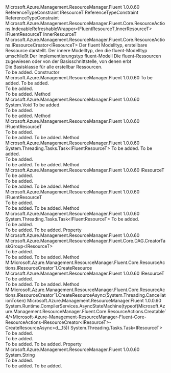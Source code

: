 <Type Name="Creatable&lt;IFluentResourceT,InnerResourceT,FluentResourceT,IResourceT&gt;" FullName="Microsoft.Azure.Management.ResourceManager.Fluent.Core.ResourceActions.Creatable&lt;IFluentResourceT,InnerResourceT,FluentResourceT,IResourceT&gt;">
  <TypeSignature Language="C#" Value="public abstract class Creatable&lt;IFluentResourceT,InnerResourceT,FluentResourceT,IResourceT&gt; : Microsoft.Azure.Management.ResourceManager.Fluent.Core.ResourceActions.IndexableRefreshableWrapper&lt;IFluentResourceT,InnerResourceT&gt;, Microsoft.Azure.Management.ResourceManager.Fluent.Core.ResourceActions.IResourceCreator&lt;IResourceT&gt; where IFluentResourceT : class, IResourceT where FluentResourceT : class where IResourceT : class" />
  <TypeSignature Language="ILAsm" Value=".class public auto ansi abstract beforefieldinit Creatable`4&lt;class (!IResourceT) IFluentResourceT, InnerResourceT, class FluentResourceT, class IResourceT&gt; extends Microsoft.Azure.Management.ResourceManager.Fluent.Core.ResourceActions.IndexableRefreshableWrapper`2&lt;!IFluentResourceT, !InnerResourceT&gt; implements class Microsoft.Azure.Management.ResourceManager.Fluent.Core.ResourceActions.IResourceCreator`1&lt;!IResourceT&gt;" />
  <TypeSignature Language="DocId" Value="T:Microsoft.Azure.Management.ResourceManager.Fluent.Core.ResourceActions.Creatable`4" />
  <TypeSignature Language="VB.NET" Value="Public MustInherit Class Creatable(Of IFluentResourceT, InnerResourceT, FluentResourceT, IResourceT)&#xA;Inherits IndexableRefreshableWrapper(Of IFluentResourceT, InnerResourceT)&#xA;Implements IResourceCreator(Of IResourceT)" />
  <TypeSignature Language="F#" Value="type Creatable&lt;#'IResourceT, 'InnerResourceT, 'FluentResourceT, 'IResourceT (requires 'FluentResourceT : null and 'IResourceT : null)&gt; = class&#xA;    inherit IndexableRefreshableWrapper&lt;#'IResourceT, 'InnerResourceT&gt;&#xA;    interface IResourceCreator&lt;'IResourceT (requires 'IResourceT : null)&gt;" />
  <AssemblyInfo>
    <AssemblyName>Microsoft.Azure.Management.ResourceManager.Fluent</AssemblyName>
    <AssemblyVersion>1.0.0.60</AssemblyVersion>
  </AssemblyInfo>
  <TypeParameters>
    <TypeParameter Name="IFluentResourceT">
      <Constraints>
        <ParameterAttribute>ReferenceTypeConstraint</ParameterAttribute>
        <BaseTypeName>IResourceT</BaseTypeName>
      </Constraints>
    </TypeParameter>
    <TypeParameter Name="InnerResourceT" />
    <TypeParameter Name="FluentResourceT">
      <Constraints>
        <ParameterAttribute>ReferenceTypeConstraint</ParameterAttribute>
      </Constraints>
    </TypeParameter>
    <TypeParameter Name="IResourceT">
      <Constraints>
        <ParameterAttribute>ReferenceTypeConstraint</ParameterAttribute>
      </Constraints>
    </TypeParameter>
  </TypeParameters>
  <Base>
    <BaseTypeName>Microsoft.Azure.Management.ResourceManager.Fluent.Core.ResourceActions.IndexableRefreshableWrapper&lt;IFluentResourceT,InnerResourceT&gt;</BaseTypeName>
    <BaseTypeArguments>
      <BaseTypeArgument TypeParamName="IFluentResourceT">IFluentResourceT</BaseTypeArgument>
      <BaseTypeArgument TypeParamName="InnerResourceT">InnerResourceT</BaseTypeArgument>
    </BaseTypeArguments>
  </Base>
  <Interfaces>
    <Interface>
      <InterfaceName>Microsoft.Azure.Management.ResourceManager.Fluent.Core.ResourceActions.IResourceCreator&lt;IResourceT&gt;</InterfaceName>
    </Interface>
  </Interfaces>
  <Docs>
    <typeparam name="IFluentResourceT">Der fluent Modelltyp, erstellbare Ressource darstellt.</typeparam>
    <typeparam name="InnerResourceT">Der innere Modelltyp, den die fluent-Modelltyp umschließt</typeparam>
    <typeparam name="FluentResourceT">Der Implementierungstyp fluent-Modell</typeparam>
    <typeparam name="IResourceT">Die fluent-Ressourcen zugewiesen oder von der Basisschnittstelle, von denen erbt</typeparam>
    <summary>
            Die Basisklasse für alle erstellbar Ressourcen.
            </summary>
    <remarks>To be added.</remarks>
  </Docs>
  <Members>
    <Member MemberName=".ctor">
      <MemberSignature Language="C#" Value="protected Creatable (string name, InnerResourceT innerObject);" />
      <MemberSignature Language="ILAsm" Value=".method familyhidebysig specialname rtspecialname instance void .ctor(string name, !InnerResourceT innerObject) cil managed" />
      <MemberSignature Language="DocId" Value="M:Microsoft.Azure.Management.ResourceManager.Fluent.Core.ResourceActions.Creatable`4.#ctor(System.String,`1)" />
      <MemberSignature Language="VB.NET" Value="Protected Sub New (name As String, innerObject As InnerResourceT)" />
      <MemberSignature Language="F#" Value="new Microsoft.Azure.Management.ResourceManager.Fluent.Core.ResourceActions.Creatable&lt;#'IResourceT, 'InnerResourceT, 'FluentResourceT, 'IResourceT (requires 'FluentResourceT : null and 'IResourceT : null)&gt; : string * 'InnerResourceT -&gt; Microsoft.Azure.Management.ResourceManager.Fluent.Core.ResourceActions.Creatable&lt;#'IResourceT, 'InnerResourceT, 'FluentResourceT, 'IResourceT (requires 'FluentResourceT : null and 'IResourceT : null)&gt;" Usage="new Microsoft.Azure.Management.ResourceManager.Fluent.Core.ResourceActions.Creatable&lt;#'IResourceT, 'InnerResourceT, 'FluentResourceT, 'IResourceT (requires 'FluentResourceT : null and 'IResourceT : null)&gt; (name, innerObject)" />
      <MemberType>Constructor</MemberType>
      <AssemblyInfo>
        <AssemblyName>Microsoft.Azure.Management.ResourceManager.Fluent</AssemblyName>
        <AssemblyVersion>1.0.0.60</AssemblyVersion>
      </AssemblyInfo>
      <Parameters>
        <Parameter Name="name" Type="System.String" />
        <Parameter Name="innerObject" Type="InnerResourceT" />
      </Parameters>
      <Docs>
        <param name="name">To be added.</param>
        <param name="innerObject">To be added.</param>
        <summary>To be added.</summary>
        <remarks>To be added.</remarks>
      </Docs>
    </Member>
    <Member MemberName="AddCreatableDependency">
      <MemberSignature Language="C#" Value="protected void AddCreatableDependency (Microsoft.Azure.Management.ResourceManager.Fluent.Core.ResourceActions.IResourceCreator&lt;IResourceT&gt; creatableResource);" />
      <MemberSignature Language="ILAsm" Value=".method familyhidebysig instance void AddCreatableDependency(class Microsoft.Azure.Management.ResourceManager.Fluent.Core.ResourceActions.IResourceCreator`1&lt;!IResourceT&gt; creatableResource) cil managed" />
      <MemberSignature Language="DocId" Value="M:Microsoft.Azure.Management.ResourceManager.Fluent.Core.ResourceActions.Creatable`4.AddCreatableDependency(Microsoft.Azure.Management.ResourceManager.Fluent.Core.ResourceActions.IResourceCreator{`3})" />
      <MemberSignature Language="VB.NET" Value="Protected Sub AddCreatableDependency (creatableResource As IResourceCreator(Of IResourceT))" />
      <MemberSignature Language="F#" Value="member this.AddCreatableDependency : Microsoft.Azure.Management.ResourceManager.Fluent.Core.ResourceActions.IResourceCreator&lt;'IResourceT (requires 'IResourceT : null)&gt; -&gt; unit" Usage="creatable.AddCreatableDependency creatableResource" />
      <MemberType>Method</MemberType>
      <AssemblyInfo>
        <AssemblyName>Microsoft.Azure.Management.ResourceManager.Fluent</AssemblyName>
        <AssemblyVersion>1.0.0.60</AssemblyVersion>
      </AssemblyInfo>
      <ReturnValue>
        <ReturnType>System.Void</ReturnType>
      </ReturnValue>
      <Parameters>
        <Parameter Name="creatableResource" Type="Microsoft.Azure.Management.ResourceManager.Fluent.Core.ResourceActions.IResourceCreator&lt;IResourceT&gt;" />
      </Parameters>
      <Docs>
        <param name="creatableResource">To be added.</param>
        <summary>To be added.</summary>
        <remarks>To be added.</remarks>
      </Docs>
    </Member>
    <Member MemberName="Create">
      <MemberSignature Language="C#" Value="public IFluentResourceT Create ();" />
      <MemberSignature Language="ILAsm" Value=".method public hidebysig newslot virtual instance !IFluentResourceT Create() cil managed" />
      <MemberSignature Language="DocId" Value="M:Microsoft.Azure.Management.ResourceManager.Fluent.Core.ResourceActions.Creatable`4.Create" />
      <MemberSignature Language="VB.NET" Value="Public Function Create () As IFluentResourceT" />
      <MemberSignature Language="F#" Value="abstract member Create : unit -&gt; 'IFluentResourceT&#xA;override this.Create : unit -&gt; 'IFluentResourceT" Usage="creatable.Create " />
      <MemberType>Method</MemberType>
      <AssemblyInfo>
        <AssemblyName>Microsoft.Azure.Management.ResourceManager.Fluent</AssemblyName>
        <AssemblyVersion>1.0.0.60</AssemblyVersion>
      </AssemblyInfo>
      <ReturnValue>
        <ReturnType>IFluentResourceT</ReturnType>
      </ReturnValue>
      <Parameters />
      <Docs>
        <summary>To be added.</summary>
        <returns>To be added.</returns>
        <remarks>To be added.</remarks>
      </Docs>
    </Member>
    <Member MemberName="CreateAsync">
      <MemberSignature Language="C#" Value="public virtual System.Threading.Tasks.Task&lt;IFluentResourceT&gt; CreateAsync (System.Threading.CancellationToken cancellationToken, bool multiThreaded = true);" />
      <MemberSignature Language="ILAsm" Value=".method public hidebysig newslot virtual instance class System.Threading.Tasks.Task`1&lt;!IFluentResourceT&gt; CreateAsync(valuetype System.Threading.CancellationToken cancellationToken, bool multiThreaded) cil managed" />
      <MemberSignature Language="DocId" Value="M:Microsoft.Azure.Management.ResourceManager.Fluent.Core.ResourceActions.Creatable`4.CreateAsync(System.Threading.CancellationToken,System.Boolean)" />
      <MemberSignature Language="F#" Value="abstract member CreateAsync : System.Threading.CancellationToken * bool -&gt; System.Threading.Tasks.Task&lt;#'IResourceT&gt;&#xA;override this.CreateAsync : System.Threading.CancellationToken * bool -&gt; System.Threading.Tasks.Task&lt;#'IResourceT&gt;" Usage="creatable.CreateAsync (cancellationToken, multiThreaded)" />
      <MemberType>Method</MemberType>
      <AssemblyInfo>
        <AssemblyName>Microsoft.Azure.Management.ResourceManager.Fluent</AssemblyName>
        <AssemblyVersion>1.0.0.60</AssemblyVersion>
      </AssemblyInfo>
      <ReturnValue>
        <ReturnType>System.Threading.Tasks.Task&lt;IFluentResourceT&gt;</ReturnType>
      </ReturnValue>
      <Parameters>
        <Parameter Name="cancellationToken" Type="System.Threading.CancellationToken" />
        <Parameter Name="multiThreaded" Type="System.Boolean" />
      </Parameters>
      <Docs>
        <param name="cancellationToken">To be added.</param>
        <param name="multiThreaded">To be added.</param>
        <summary>To be added.</summary>
        <returns>To be added.</returns>
        <remarks>To be added.</remarks>
      </Docs>
    </Member>
    <Member MemberName="CreatedResource">
      <MemberSignature Language="C#" Value="protected IResourceT CreatedResource (string key);" />
      <MemberSignature Language="ILAsm" Value=".method familyhidebysig instance !IResourceT CreatedResource(string key) cil managed" />
      <MemberSignature Language="DocId" Value="M:Microsoft.Azure.Management.ResourceManager.Fluent.Core.ResourceActions.Creatable`4.CreatedResource(System.String)" />
      <MemberSignature Language="VB.NET" Value="Protected Function CreatedResource (key As String) As IResourceT" />
      <MemberSignature Language="F#" Value="member this.CreatedResource : string -&gt; 'IResourceT" Usage="creatable.CreatedResource key" />
      <MemberType>Method</MemberType>
      <AssemblyInfo>
        <AssemblyName>Microsoft.Azure.Management.ResourceManager.Fluent</AssemblyName>
        <AssemblyVersion>1.0.0.60</AssemblyVersion>
      </AssemblyInfo>
      <ReturnValue>
        <ReturnType>IResourceT</ReturnType>
      </ReturnValue>
      <Parameters>
        <Parameter Name="key" Type="System.String" />
      </Parameters>
      <Docs>
        <param name="key">To be added.</param>
        <summary>To be added.</summary>
        <returns>To be added.</returns>
        <remarks>To be added.</remarks>
      </Docs>
    </Member>
    <Member MemberName="CreateResource">
      <MemberSignature Language="C#" Value="public virtual IFluentResourceT CreateResource ();" />
      <MemberSignature Language="ILAsm" Value=".method public hidebysig newslot virtual instance !IFluentResourceT CreateResource() cil managed" />
      <MemberSignature Language="DocId" Value="M:Microsoft.Azure.Management.ResourceManager.Fluent.Core.ResourceActions.Creatable`4.CreateResource" />
      <MemberSignature Language="VB.NET" Value="Public Overridable Function CreateResource () As IFluentResourceT" />
      <MemberSignature Language="F#" Value="abstract member CreateResource : unit -&gt; 'IFluentResourceT&#xA;override this.CreateResource : unit -&gt; 'IFluentResourceT" Usage="creatable.CreateResource " />
      <MemberType>Method</MemberType>
      <AssemblyInfo>
        <AssemblyName>Microsoft.Azure.Management.ResourceManager.Fluent</AssemblyName>
        <AssemblyVersion>1.0.0.60</AssemblyVersion>
      </AssemblyInfo>
      <ReturnValue>
        <ReturnType>IFluentResourceT</ReturnType>
      </ReturnValue>
      <Parameters />
      <Docs>
        <summary>To be added.</summary>
        <returns>To be added.</returns>
        <remarks>To be added.</remarks>
      </Docs>
    </Member>
    <Member MemberName="CreateResourceAsync">
      <MemberSignature Language="C#" Value="public abstract System.Threading.Tasks.Task&lt;IFluentResourceT&gt; CreateResourceAsync (System.Threading.CancellationToken cancellationToken);" />
      <MemberSignature Language="ILAsm" Value=".method public hidebysig newslot virtual instance class System.Threading.Tasks.Task`1&lt;!IFluentResourceT&gt; CreateResourceAsync(valuetype System.Threading.CancellationToken cancellationToken) cil managed" />
      <MemberSignature Language="DocId" Value="M:Microsoft.Azure.Management.ResourceManager.Fluent.Core.ResourceActions.Creatable`4.CreateResourceAsync(System.Threading.CancellationToken)" />
      <MemberSignature Language="F#" Value="abstract member CreateResourceAsync : System.Threading.CancellationToken -&gt; System.Threading.Tasks.Task&lt;#'IResourceT&gt;" Usage="creatable.CreateResourceAsync cancellationToken" />
      <MemberType>Method</MemberType>
      <AssemblyInfo>
        <AssemblyName>Microsoft.Azure.Management.ResourceManager.Fluent</AssemblyName>
        <AssemblyVersion>1.0.0.60</AssemblyVersion>
      </AssemblyInfo>
      <ReturnValue>
        <ReturnType>System.Threading.Tasks.Task&lt;IFluentResourceT&gt;</ReturnType>
      </ReturnValue>
      <Parameters>
        <Parameter Name="cancellationToken" Type="System.Threading.CancellationToken" />
      </Parameters>
      <Docs>
        <param name="cancellationToken">To be added.</param>
        <summary>To be added.</summary>
        <returns>To be added.</returns>
        <remarks>To be added.</remarks>
      </Docs>
    </Member>
    <Member MemberName="CreatorTaskGroup">
      <MemberSignature Language="C#" Value="public Microsoft.Azure.Management.ResourceManager.Fluent.Core.DAG.CreatorTaskGroup&lt;IResourceT&gt; CreatorTaskGroup { get; }" />
      <MemberSignature Language="ILAsm" Value=".property instance class Microsoft.Azure.Management.ResourceManager.Fluent.Core.DAG.CreatorTaskGroup`1&lt;!IResourceT&gt; CreatorTaskGroup" />
      <MemberSignature Language="DocId" Value="P:Microsoft.Azure.Management.ResourceManager.Fluent.Core.ResourceActions.Creatable`4.CreatorTaskGroup" />
      <MemberSignature Language="VB.NET" Value="Public ReadOnly Property CreatorTaskGroup As CreatorTaskGroup(Of IResourceT)" />
      <MemberSignature Language="F#" Value="member this.CreatorTaskGroup : Microsoft.Azure.Management.ResourceManager.Fluent.Core.DAG.CreatorTaskGroup&lt;'IResourceT (requires 'IResourceT : null)&gt;" Usage="Microsoft.Azure.Management.ResourceManager.Fluent.Core.ResourceActions.Creatable&lt;#'IResourceT, 'InnerResourceT, 'FluentResourceT, 'IResourceT (requires 'FluentResourceT : null and 'IResourceT : null)&gt;.CreatorTaskGroup" />
      <MemberType>Property</MemberType>
      <AssemblyInfo>
        <AssemblyName>Microsoft.Azure.Management.ResourceManager.Fluent</AssemblyName>
        <AssemblyVersion>1.0.0.60</AssemblyVersion>
      </AssemblyInfo>
      <ReturnValue>
        <ReturnType>Microsoft.Azure.Management.ResourceManager.Fluent.Core.DAG.CreatorTaskGroup&lt;IResourceT&gt;</ReturnType>
      </ReturnValue>
      <Docs>
        <summary>To be added.</summary>
        <value>To be added.</value>
        <remarks>To be added.</remarks>
      </Docs>
    </Member>
    <Member MemberName="Microsoft.Azure.Management.ResourceManager.Fluent.Core.ResourceActions.IResourceCreator&lt;IResourceT&gt;.CreateResource">
      <MemberSignature Language="C#" Value="IResourceT IResourceCreator&lt;IResourceT&gt;.CreateResource ();" />
      <MemberSignature Language="ILAsm" Value=".method hidebysig newslot virtual instance !IResourceT Microsoft.Azure.Management.ResourceManager.Fluent.Core.ResourceActions.IResourceCreator&lt;IResourceT&gt;.CreateResource() cil managed" />
      <MemberSignature Language="DocId" Value="M:Microsoft.Azure.Management.ResourceManager.Fluent.Core.ResourceActions.Creatable`4.Microsoft#Azure#Management#ResourceManager#Fluent#Core#ResourceActions#IResourceCreator&lt;IResourceT&gt;#CreateResource" />
      <MemberSignature Language="VB.NET" Value="Function CreateResource () As IResourceT Implements IResourceCreator(Of IResourceT).CreateResource" />
      <MemberType>Method</MemberType>
      <Implements>
        <InterfaceMember>M:Microsoft.Azure.Management.ResourceManager.Fluent.Core.ResourceActions.IResourceCreator`1.CreateResource</InterfaceMember>
      </Implements>
      <AssemblyInfo>
        <AssemblyName>Microsoft.Azure.Management.ResourceManager.Fluent</AssemblyName>
        <AssemblyVersion>1.0.0.60</AssemblyVersion>
      </AssemblyInfo>
      <ReturnValue>
        <ReturnType>IResourceT</ReturnType>
      </ReturnValue>
      <Parameters />
      <Docs>
        <summary>To be added.</summary>
        <returns>To be added.</returns>
        <remarks>To be added.</remarks>
      </Docs>
    </Member>
    <Member MemberName="Microsoft.Azure.Management.ResourceManager.Fluent.Core.ResourceActions.IResourceCreator&lt;IResourceT&gt;.CreateResourceAsync">
      <MemberSignature Language="C#" Value="System.Threading.Tasks.Task&lt;IResourceT&gt; IResourceCreator&lt;IResourceT&gt;.CreateResourceAsync (System.Threading.CancellationToken cancellationToken);" />
      <MemberSignature Language="ILAsm" Value=".method hidebysig newslot virtual instance class System.Threading.Tasks.Task`1&lt;!IResourceT&gt; Microsoft.Azure.Management.ResourceManager.Fluent.Core.ResourceActions.IResourceCreator&lt;IResourceT&gt;.CreateResourceAsync(valuetype System.Threading.CancellationToken cancellationToken) cil managed" />
      <MemberSignature Language="DocId" Value="M:Microsoft.Azure.Management.ResourceManager.Fluent.Core.ResourceActions.Creatable`4.Microsoft#Azure#Management#ResourceManager#Fluent#Core#ResourceActions#IResourceCreator&lt;IResourceT&gt;#CreateResourceAsync(System.Threading.CancellationToken)" />
      <MemberType>Method</MemberType>
      <Implements>
        <InterfaceMember>M:Microsoft.Azure.Management.ResourceManager.Fluent.Core.ResourceActions.IResourceCreator`1.CreateResourceAsync(System.Threading.CancellationToken)</InterfaceMember>
      </Implements>
      <AssemblyInfo>
        <AssemblyName>Microsoft.Azure.Management.ResourceManager.Fluent</AssemblyName>
        <AssemblyVersion>1.0.0.60</AssemblyVersion>
      </AssemblyInfo>
      <Attributes>
        <Attribute>
          <AttributeName>System.Runtime.CompilerServices.AsyncStateMachine(typeof(Microsoft.Azure.Management.ResourceManager.Fluent.Core.ResourceActions.Creatable`4/&lt;Microsoft-Azure-Management-ResourceManager-Fluent-Core-ResourceActions-IResourceCreator&lt;IResourceT&gt;-CreateResourceAsync&gt;d__15))</AttributeName>
        </Attribute>
      </Attributes>
      <ReturnValue>
        <ReturnType>System.Threading.Tasks.Task&lt;IResourceT&gt;</ReturnType>
      </ReturnValue>
      <Parameters>
        <Parameter Name="cancellationToken" Type="System.Threading.CancellationToken" />
      </Parameters>
      <Docs>
        <param name="cancellationToken">To be added.</param>
        <summary>To be added.</summary>
        <returns>To be added.</returns>
        <remarks>To be added.</remarks>
      </Docs>
    </Member>
    <Member MemberName="Name">
      <MemberSignature Language="C#" Value="public string Name { get; }" />
      <MemberSignature Language="ILAsm" Value=".property instance string Name" />
      <MemberSignature Language="DocId" Value="P:Microsoft.Azure.Management.ResourceManager.Fluent.Core.ResourceActions.Creatable`4.Name" />
      <MemberSignature Language="VB.NET" Value="Public ReadOnly Property Name As String" />
      <MemberSignature Language="F#" Value="member this.Name : string" Usage="Microsoft.Azure.Management.ResourceManager.Fluent.Core.ResourceActions.Creatable&lt;#'IResourceT, 'InnerResourceT, 'FluentResourceT, 'IResourceT (requires 'FluentResourceT : null and 'IResourceT : null)&gt;.Name" />
      <MemberType>Property</MemberType>
      <AssemblyInfo>
        <AssemblyName>Microsoft.Azure.Management.ResourceManager.Fluent</AssemblyName>
        <AssemblyVersion>1.0.0.60</AssemblyVersion>
      </AssemblyInfo>
      <ReturnValue>
        <ReturnType>System.String</ReturnType>
      </ReturnValue>
      <Docs>
        <summary>To be added.</summary>
        <value>To be added.</value>
        <remarks>To be added.</remarks>
      </Docs>
    </Member>
  </Members>
</Type>